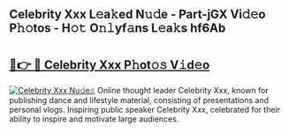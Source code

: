 ## Celebrity Xxx L𝚎a𝚔ed N𝚞𝚍e - Part-jGX Vi𝚍𝚎o P𝚑𝚘tos - H𝚘𝚝 O𝚗𝚕yf𝚊ns L𝚎a𝚔s hf6Ab

# <h2><a href="http://kf6boo.oniu.top/?m=Celebrity+Xxx">🔗👉 🔴 Celebrity Xxx P𝚑ot𝚘𝚜 V𝚒d𝚎o</a></h2>

[![Celebrity Xxx Nu𝚍e𝚜](https://i.imgur.com/0qMVB7G.gif)](http://kf6boo.oniu.top/?m=Celebrity+Xxx)
Online thought leader Celebrity Xxx, known for publishing dance and lifestyle material, consisting of presentations and personal vlogs. Inspiring public speaker Celebrity Xxx, celebrated for their ability to inspire and motivate large audiences.  
